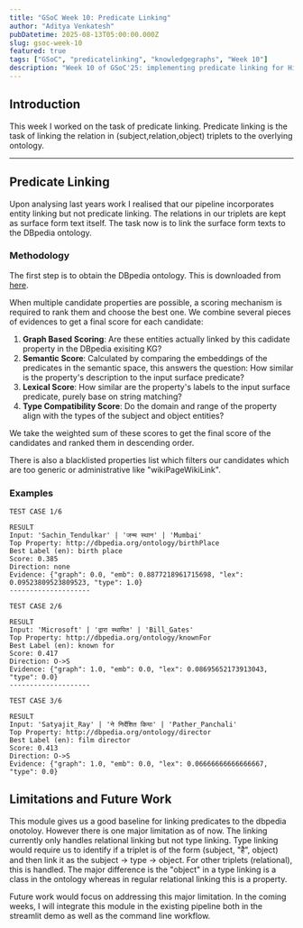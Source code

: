 ```yaml
---
title: "GSoC Week 10: Predicate Linking"
author: "Aditya Venkatesh"
pubDatetime: 2025-08-13T05:00:00.000Z
slug: gsoc-week-10
featured: true
tags: ["GSoC", "predicatelinking", "knowledgegraphs", "Week 10"]
description: "Week 10 of GSoC'25: implementing predicate linking for Hindi DBpedia"
---
```


## Introduction

This week I worked on the task of predicate linking. Predicate linking is the task of linking the relation in (subject,relation,object) triplets to the overlying ontology.

---

## Predicate Linking
Upon analysing last years work I realised that our pipeline incorporates entity linking but not predicate linking. The relations in our triplets are kept as surface form text itself. The task now is to link the surface form texts to the DBpedia ontology.

### Methodology

The first step is to obtain the DBpedia ontology. This is downloaded from [here](https://akswnc7.informatik.uni-leipzig.de/dstreitmatter/archivo/dbpedia.org/ontology--DEV/2025.08.12-001007/ontology--DEV_type=parsed.ttl).

When multiple candidate properties are possible, a scoring mechanism is required to rank them and choose the best one. We combine several pieces of evidences to get a final score for each candidate:


1. **Graph Based Scoring**: Are these entities actually linked by this cadidate property in the DBpedia exisiting KG?
2. **Semantic Score**: Calculated by comparing the embeddings of the predicates in the semantic space, this answers the question: How similar is the property's description to the input surface predicate?
3. **Lexical Score**: How similar are the property's labels to the input surface predicate, purely base on string matching?
4. **Type Compatibility Score**: Do the domain and range of the property align with the types of the subject and object entities? 

We take the weighted sum of these scores to get the final score of the candidates and ranked them in descending order. 

There is also a blacklisted properties list which filters our candidates which are too generic or administrative like "wikiPageWikiLink". 

### Examples
```
TEST CASE 1/6

RESULT
Input: 'Sachin_Tendulkar' | 'जन्म स्थान' | 'Mumbai'
Top Property: http://dbpedia.org/ontology/birthPlace
Best Label (en): birth place
Score: 0.385
Direction: none
Evidence: {"graph": 0.0, "emb": 0.8877218961715698, "lex": 0.09523809523809523, "type": 1.0}
--------------------

TEST CASE 2/6

RESULT
Input: 'Microsoft' | 'द्वारा स्थापित' | 'Bill_Gates'
Top Property: http://dbpedia.org/ontology/knownFor
Best Label (en): known for
Score: 0.417
Direction: O->S
Evidence: {"graph": 1.0, "emb": 0.0, "lex": 0.08695652173913043, "type": 0.0}
--------------------

TEST CASE 3/6

RESULT
Input: 'Satyajit_Ray' | 'ने निर्देशित किया' | 'Pather_Panchali'
Top Property: http://dbpedia.org/ontology/director
Best Label (en): film director
Score: 0.413
Direction: O->S
Evidence: {"graph": 1.0, "emb": 0.0, "lex": 0.06666666666666667, "type": 0.0}
```

## Limitations and Future Work
This module gives us a good baseline for linking predicates to the dbpedia onotoloy. However there is one major limitation as of now. The linking currently only handles relational linking but not type linking. Type linking would require us to identify if a triplet is of the form (subject, "है", object) and then link it as the subject -> type -> object. For other triplets (relational), this is handled. The major difference is the "object" in a type linking is a class in the ontology whereas in regular relational linking this is a property. 

Future work would focus on addressing this major limitation. In the coming weeks, I will integrate this module in the existing pipeline both in the streamlit demo as well as the command line workflow.

